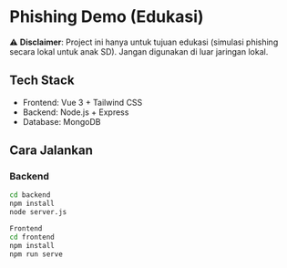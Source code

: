 # Phishing Demo (Edukasi)

⚠️ **Disclaimer**: Project ini hanya untuk tujuan edukasi (simulasi phishing secara lokal untuk anak SD). Jangan digunakan di luar jaringan lokal.

## Tech Stack
- Frontend: Vue 3 + Tailwind CSS
- Backend: Node.js + Express
- Database: MongoDB

## Cara Jalankan

### Backend
```bash
cd backend
npm install
node server.js

Frontend
cd frontend
npm install
npm run serve

